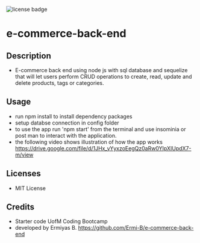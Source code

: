 ![license badge](https://img.shields.io/badge/license-MIT-green)
# e-commerce-back-end
## Description
- E-commerce back end using node js with sql database and sequelize that will let users perform CRUD operations to create, read, update and delete products, tags or categories.

## Usage
- run npm install to install dependency packages
- setup databse connection in config folder
- to use the app run 'npm start' from the terminal and use insominia or post man to interact with the application.
- the following video shows illustration of how the app works https://drive.google.com/file/d/1JHx_yYyxzoEegQz0aRw0YIpXIUpdX7-m/view

## Licenses
- MIT License

## Credits
- Starter code UofM Coding Bootcamp
- developed by Ermiyas B. https://github.com/Ermi-B/e-commerce-back-end